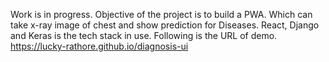 Work is in progress. Objective of the project is to build a PWA. Which can take x-ray image of chest and show prediction for Diseases. 
React, Django and Keras is the tech stack in use. Following is the URL of demo.
https://lucky-rathore.github.io/diagnosis-ui
